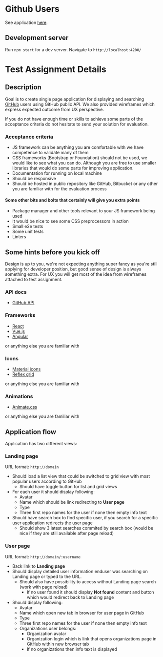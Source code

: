 # Github Users
  
  See application [here](https://anamaghradze.github.io/github-users/).
  
## Development server

  Run `npm start` for a dev server. Navigate to `http://localhost:4200/`

# Test Assignment Details

## Description

Goal is to create single page application for displaying and searching [GitHub](https://github.com/) users using GitHub public API. We also provided wireframes which express expected outcome from UX perspective.

If you do not have enough time or skills to achieve some parts of the acceptance criteria do not hesitate to send your solution for evaluation.

### Acceptance criteria

* JS framework can be anything you are comfortable with we have competence to validate many of them
* CSS frameworks (Bootstrap or Foundation) should not be used, we would like to see what you can do. Although you are free to use smaller libraries that would do some parts for improving application.
* Documentation for running on local machine
* Should be responsive
* Should be hosted in public repository like GitHub, Bitbucket or any other you are familiar with for the evaluation process

#### Some other bits and bolts that certainly will give you extra points

* Package manager and other tools relevant to your JS framework being used
* It would be nice to see some CSS preprocessors in action
* Small e2e tests
* Some unit tests
* Linters



## Some hints before you kick off

Design is up to you, we're not expecting anything super fancy as you're still applying for developer position, but good sense of design is always something extra. For UX you will get most of the idea from wireframes attached to test assignment.

### API docs

* [GitHub API](https://developer.github.com/v3/)

### Frameworks

* [React](https://reactjs.org/)
* [Vue.js](https://vuejs.org/)
* [Angular](https://angular.io/)

or anything else you are familiar with

### Icons

* [Material icons](https://material.io/icons/)
* [Reflex grid](http://reflexgrid.com/docs/)

or anything else you are familiar with

### Animations
* [Animate.css](https://daneden.github.io/animate.css/)

or anything else you are familiar with



## Application flow

Application has two different views:

### Landing page

URL format: `http://domain`

* Should load a list view that could be switched to grid view with most popular users according to GitHub
    * Should have toggle button for list and grid views
* For each user it should display following:
    * Avatar
    * Name which should be link redirecting to **User page**
    * Type
    * Three first repo names for the user if none then empty info text
* Should have search box to find specific user, if you search for a specific user application redirects the user page
    * Should show 3 latest searches commited by search box (would be nice if they are still available after page reload)

### User page

URL format: `http://domain/:username`

* Back link to **Landing page**
* Should display detailed user information enduser was searching on Landing page or typed to the URL.
    * Should also have possibility to access without Landing page search (work with page reload)
        * If no user found it should display **Not found** content and button which would redirect back to Landing page
* Should display following:
    * Avatar
    * Name which open new tab in browser for user page in GitHub
    * Type
    * Three first repo names for the user if none then empty info text
    * Organizations user belongs:
        * Organization avatar
        * Organization login which is link that opens organizations page in GitHub within new browser tab
        * If no organizations then info text is displayed
